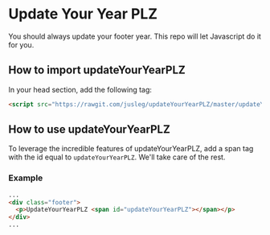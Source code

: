 # Update Your Year PLZ
You should always update your footer year. This repo will let Javascript do it for you.

## How to import updateYourYearPLZ
In your head section, add the following tag:
```html
<script src="https://rawgit.com/jusleg/updateYourYearPLZ/master/updateYourDatePLZ.js"></script>
```

## How to use updateYourYearPLZ
To leverage the incredible features of updateYourYearPLZ, add a span tag with the id equal to `updateYourYearPLZ`. We'll take care of the rest.

### Example
```html
...
<div class="footer">
  <p>UpdateYourYearPLZ <span id="updateYourYearPLZ"></span></p>
</div>
...
```
